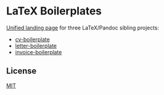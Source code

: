 # LaTeX Boilerplates

[Unified landing page](http://mrzool.cc/tex-boilerplates/) for three LaTeX/Pandoc sibling projects:

- [cv-boilerplate](https://github.com/mrzool/cv-boilerplate)
- [letter-boilerplate](https://github.com/mrzool/letter-boilerplate)
- [invoice-boilerplate](https://github.com/mrzool/invoice-boilerplate)

## License

[MIT](https://opensource.org/licenses/MIT)
